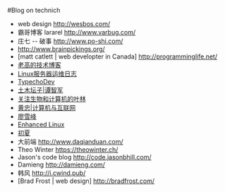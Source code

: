 #Blog on technich

* web design <http://wesbos.com/>
* 霸哥博客 lararel <http://www.varbug.com/>
* 庄七 -- 破事 <http://www.po-shi.com/>
* <http://www.brainpickings.org/>
* [matt catlett | web developter in Canada] <http://programminglife.net/>
* [老高的技术博客](http://www.phpgao.com/)
* [Linux服务器运维日志](https://www.centos.bz/)
* [TypechoDev](http://www.typechodev.com/)
* [土木坛子|谭智军](https://tumutanzi.com/)
* [关注生物和计算机的叶林](http://www.yelinsky.com/blog/)
* [黄忠|计算机与互联网](http://www.huangzhong.ca/)
* [廖雪峰](http://www.liaoxuefeng.com/)
* [Enhanced Linux](https://enhancedlinux.com/)
* [初夏](https://www.cxsir.com/)
* 大前端 <http://www.daqianduan.com/>
* Theo Winter <https://theowinter.ch/>
* Jason's code blog <http://code.jasonbhill.com/>
* Damieng <http://damieng.com/>
* 韩风 <http://i.cwind.pub/>
* [Brad Frost | web design] <http://bradfrost.com/>
